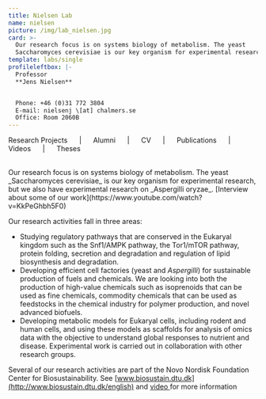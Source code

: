 ```yaml
---
title: Nielsen Lab
name: nielsen
picture: /img/lab_nielsen.jpg
card: >-
  Our research focus is on systems biology of metabolism. The yeast
  Saccharomyces cerevisiae is our key organism for experimental research.
template: labs/single
profileleftbox: |-
  Professor  
  **Jens Nielsen**


  Phone: +46 (0)31 772 3804  
  E-mail: nielsenj \[at] chalmers.se  
  Office: Room 2060B
---
```

Research Projects &nbsp;&nbsp;&nbsp;&nbsp; | &nbsp;&nbsp;&nbsp;&nbsp; Alumni &nbsp;&nbsp;&nbsp;&nbsp; | &nbsp;&nbsp;&nbsp;&nbsp; CV &nbsp;&nbsp;&nbsp;&nbsp; | &nbsp;&nbsp;&nbsp;&nbsp; Publications &nbsp;&nbsp;&nbsp;&nbsp; | &nbsp;&nbsp;&nbsp;&nbsp; Videos &nbsp;&nbsp;&nbsp;&nbsp; | &nbsp;&nbsp;&nbsp;&nbsp; Theses

<br>
Our research focus is on systems biology of metabolism. The yeast _Saccharomyces cerevisiae_ is our key organism for experimental research, but we also have experimental research on _Aspergilli oryzae_. [Interview about some of our work](https://www.youtube.com/watch?v=KkPeGhbh5F0)



Our research activities fall in three areas:

* Studying regulatory pathways that are conserved in the Eukaryal kingdom such as the Snf1/AMPK pathway, the Tor1/mTOR pathway, protein folding, secretion and degradation and regulation of lipid biosynthesis and degradation.
* Developing efficient cell factories (yeast and _Aspergilli_) for sustainable production of fuels and chemicals. We are looking into both the production of high-value chemicals such as isoprenoids that can be used as fine chemicals, commodity chemicals that can be used as feedstocks in the chemical industry for polymer production, and novel advanced biofuels.
* Developing metabolic models for Eukaryal cells, including rodent and human cells, and using these models as scaffolds for analysis of omics data with the objective to understand global responses to nutrient and disease. Experimental work is carried out in collaboration with other research groups.



Several of our research activities are part of the Novo Nordisk Foundation Center for Biosustainability. See [www.biosustain.dtu.dk](http://www.biosustain.dtu.dk/english) and [video ](https://www.youtube.com/watch?v=8-R3HCHQI9I&feature=player_embedded)for more information
